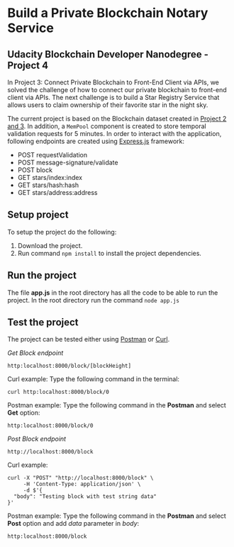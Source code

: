 # Build a Private Blockchain Notary Service
## Udacity Blockchain Developer Nanodegree - Project 4

In Project 3: Connect Private Blockchain to Front-End Client via APIs, we solved the challenge of how to connect our private blockchain to front-end client via APIs. The next challenge is to build a Star Registry Service that allows users to claim ownership of their favorite star in the night sky.

The current project is based on the Blockchain dataset created in [Project 2 and 3](https://github.com/m-yahya/udacity-BlockchainND-project2). In addition, a `MemPool` component is created to store temporal validation requests for 5 minutes. In order to interact with the application, following endpoints are created using [Express.js](https://expressjs.com/) framework:

* POST requestValidation
* POST message-signature/validate
* POST block
* GET stars/index:index
* GET stars/hash:hash
* GET stars/address:address

## Setup project

To setup the project do the following:
1. Download the project.
2. Run command `npm install` to install the project dependencies.

## Run the project

The file __app.js__ in the root directory has all the code to be able to run the project. In the root directory run the command `node app.js`

## Test the project

The project can be tested either using [Postman](https://www.getpostman.com/) or [Curl](https://curl.haxx.se/).

*Get Block endpoint*
```
http:localhost:8000/block/[blockHeight]
```
Curl example:
Type the following command in the terminal:
```
curl http:localhost:8000/block/0
```
Postman example:
Type the following command in the __Postman__ and select __Get__ option:
```
http:localhost:8000/block/0
```
*Post Block endpoint*

```
http://localhost:8000/block
```

Curl example:
```
curl -X "POST" "http://localhost:8000/block" \
     -H 'Content-Type: application/json' \
     -d $'{
  "body": "Testing block with test string data"
}'
```

Postman example:
Type the following command in the __Postman__ and select __Post__ option and add *data* parameter in *body*:
```
http:localhost:8000/block
```